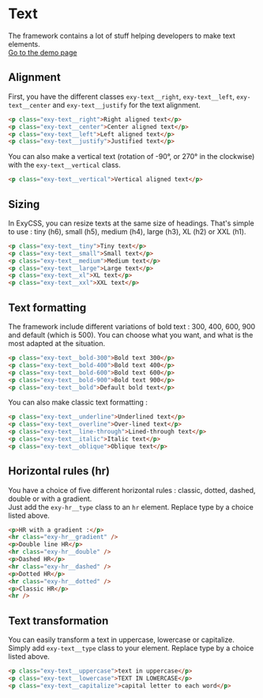 # Text

The framework contains a lot of stuff helping developers to make text elements.  
[Go to the demo page](https://css.exybore.fr/text/)

## Alignment

First, you have the different classes `exy-text__right`, `exy-text__left`, `exy-text__center` and `exy-text__justify` for the text alignment.

```html
<p class="exy-text__right">Right aligned text</p>
<p class="exy-text__center">Center aligned text</p>
<p class="exy-text__left">Left aligned text</p>
<p class="exy-text__justify">Justified text</p>
```

You can also make a vertical text (rotation of -90°, or 270° in the clockwise) with the `exy-text__vertical` class.

```html
<p class="exy-text__vertical">Vertical aligned text</p>
```

## Sizing

In ExyCSS, you can resize texts at the same size of headings. That's simple to use : tiny (h6), small (h5), medium (h4), large (h3), XL (h2) or XXL (h1).

```html
<p class="exy-text__tiny">Tiny text</p>
<p class="exy-text__small">Small text</p>
<p class="exy-text__medium">Medium text</p>
<p class="exy-text__large">Large text</p>
<p class="exy-text__xl">XL text</p>
<p class="exy-text__xxl">XXL text</p>
```

## Text formatting

The framework include different variations of bold text : 300, 400, 600, 900 and default (which is 500). You can choose what you want, and what is the most adapted at the situation.

```html
<p class="exy-text__bold-300">Bold text 300</p>
<p class="exy-text__bold-400">Bold text 400</p>
<p class="exy-text__bold-600">Bold text 600</p>
<p class="exy-text__bold-900">Bold text 900</p>
<p class="exy-text__bold">Default bold text</p>
```

You can also make classic text formatting :

```html
<p class="exy-text__underline">Underlined text</p>
<p class="exy-text__overline">Over-lined text</p>
<p class="exy-text__line-through">Lined-through text</p>
<p class="exy-text__italic">Italic text</p>
<p class="exy-text__oblique">Oblique text</p>
```

## Horizontal rules (hr)

You have a choice of five different horizontal rules : classic, dotted, dashed, double or with a gradient.  
Just add the `exy-hr__type` class to an `hr` element. Replace type by a choice listed above.

```html
<p>HR with a gradient :</p>
<hr class="exy-hr__gradient" />
<p>Double line HR</p>
<hr class="exy-hr__double" />
<p>Dashed HR</p>
<hr class="exy-hr__dashed" />
<p>Dotted HR</p>
<hr class="exy-hr__dotted" />
<p>Classic HR</p>
<hr />
```

## Text transformation

You can easily transform a text in uppercase, lowercase or capitalize. Simply add `exy-text__type` class to your element. Replace type by a choice listed above.

```html
<p class="exy-text__uppercase">text in uppercase</p>
<p class="exy-text__lowercase">TEXT IN LOWERCASE</p>
<p class="exy-text__capitalize">capital letter to each word</p>
```
